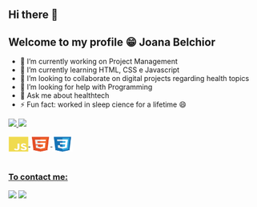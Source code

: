 ## Hi there 👋

## Welcome to my profile 😁 Joana Belchior


- 🔭 I’m currently working on Project Management
- 🌱 I’m currently learning HTML, CSS e Javascript
- 👯 I’m looking to collaborate on digital projects regarding health topics
- 🤔 I’m looking for help with Programming
- 💬 Ask me about healthtech
- ⚡ Fun fact: worked in sleep cience for a lifetime 😄
 <div>
   <a href="https://github.com/joana-belchior">
   <img height="180em" src="https://github-readme-stats.vercel.app/api?username=joana-belchior&show_icons=true&theme=jolly&include_all_commits=true&count_private=true"/>
   <img height="180em" src="https://github-readme-stats.vercel.app/api/top-langs/?username=joana-belchior&layout=compact&langs_count=6&theme=tokyonight"/>
</div>
    
<div style="display: inline_block"><br>
  <img align="center" alt="Js" height="30" width="40" src="https://raw.githubusercontent.com/devicons/devicon/master/icons/javascript/javascript-plain.svg">
  <img align="center" alt="HTML" height="30" width="40" src="https://raw.githubusercontent.com/devicons/devicon/master/icons/html5/html5-original.svg">
  <img align="center" alt="CSS" height="30" width="40" src="https://raw.githubusercontent.com/devicons/devicon/master/icons/css3/css3-original.svg">
</div>
 
<br>
 
### To contact me:
 
<div> 
  
  <a href = "mailto:joanaraquelbelchior.com"><img src="https://img.shields.io/badge/-Gmail-%23333?style=for-the-badge&logo=gmail&logoColor=white" target="_blank"></a>
  <a href="https://www.linkedin.com/in/joana-belchior" target="_blank"><img src="https://img.shields.io/badge/-LinkedIn-%230077B5?style=for-the-badge&logo=linkedin&logoColor=white" target="_blank"></a>
</div>




